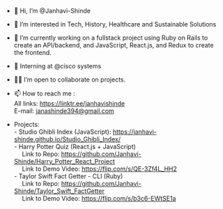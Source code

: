 - 👋 Hi, I’m @Janhavi-Shinde
- 👀 I’m interested in Tech, History, Healthcare and Sustainable Solutions
- 🌱 I’m currently working on a fullstack project using Ruby on Rails to create an API/backend, and JavaScript, React.js, and Redux to create the frontend.
- 💼 Interning at @cisco systems
- 🤜🤛 I’m open to collaborate on projects.
- 📫 How to reach me : <br />
      All links: https://linktr.ee/janhavishinde <br />
      E-mail: janashinde394@gmail.com <br />
      
- Projects: <br />
      - Studio Ghibli Index (JavaScript): https://janhavi-shinde.github.io/Studio_Ghibli_Index/ <br />
      -  Harry Potter Quiz (React.js + JavaScript) <br />
          &emsp; Link to Repo: https://github.com/Janhavi-Shinde/Harry_Potter_React_Project <br />
          &emsp; Link to Demo Video: https://flip.com/s/QE-3Zf4L_HH2 <br /> 
      - Taylor Swift Fact Getter - CLI (Ruby) <br />
          &emsp; Link to Repo: https://github.com/Janhavi-Shinde/Taylor_Swift_FactGetter <br/>
          &emsp; Link to Demo Video: https://flip.com/s/b3c6-EWtSE1a
      
     

<!---
Janhavi-Shinde/Janhavi-Shinde is a ✨ special ✨ repository because its `README.md` (this file) appears on your GitHub profile.
You can click the Preview link to take a look at your changes.
--->
